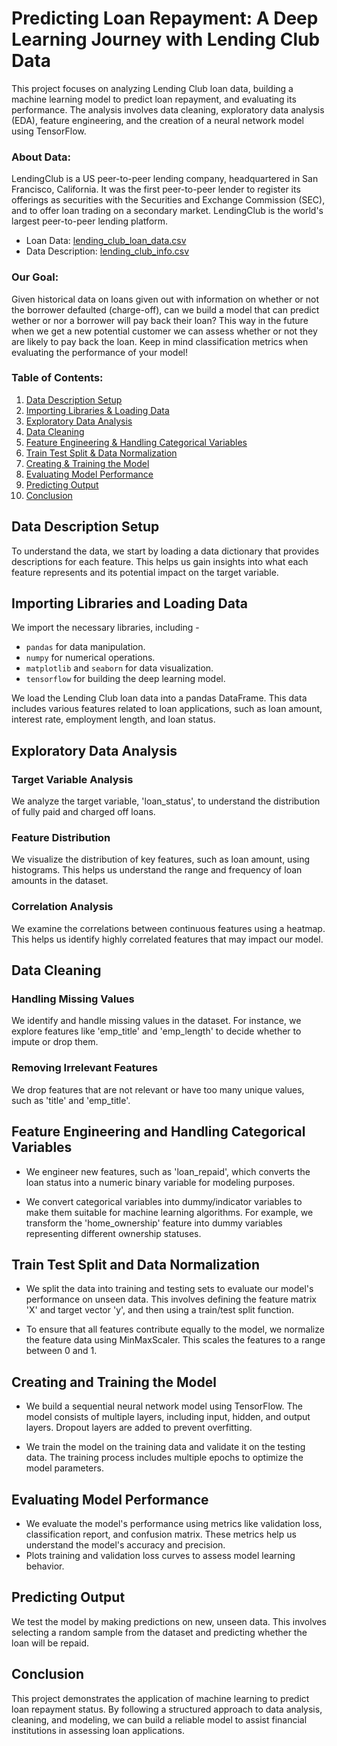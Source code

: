 # Predicting Loan Repayment: A Deep Learning Journey with Lending Club Data

This project focuses on analyzing Lending Club loan data, building a machine learning model to predict loan repayment, and evaluating its performance. The analysis involves data cleaning, exploratory data analysis (EDA), feature engineering, and the creation of a neural network model using TensorFlow.

### About Data:

LendingClub is a US peer-to-peer lending company, headquartered in San Francisco, California. It was the first peer-to-peer lender to register its offerings as securities with the Securities and Exchange Commission (SEC), and to offer loan trading on a secondary market. LendingClub is the world's largest peer-to-peer lending platform.

- Loan Data: [lending_club_loan_data.csv](https://drive.google.com/file/d/1ExYuPifN1v1mna2W2APz1V7CMDvf1nHu/view?usp=sharing)
- Data Description: [lending_club_info.csv](https://drive.google.com/file/d/1qLvLQOVfGbgyYleSiPlbhboCOZP2e6Sw/view?usp=sharing)

### Our Goal:
Given historical data on loans given out with information on whether or not the borrower defaulted (charge-off), can we build a model that can predict wether or nor a borrower will pay back their loan? This way in the future when we get a new potential customer we can assess whether or not they are likely to pay back the loan. Keep in mind classification metrics when evaluating the performance of your model!

### Table of Contents:
1. [Data Description Setup](#data-description-setup)
2. [Importing Libraries & Loading Data](#importing-libraries-and-loading-data)
3. [Exploratory Data Analysis](#exploratory-data-analysis)
4. [Data Cleaning](#data-cleaning)
5. [Feature Engineering & Handling Categorical Variables](#feature-engineering-and-handling-categorical-variables)
6. [Train Test Split & Data Normalization](#train-test-split-and-data-normalization)
7. [Creating & Training the Model](#creating-and-training-the-model)
8. [Evaluating Model Performance](#evaluating-model-performance)
9. [Predicting Output](#predicting-output)
10. [Conclusion](#conclusion)

## Data Description Setup

To understand the data, we start by loading a data dictionary that provides descriptions for each feature. This helps us gain insights into what each feature represents and its potential impact on the target variable.

## Importing Libraries and Loading Data

We import the necessary libraries, including -
- `pandas` for data manipulation.
- `numpy` for numerical operations.
- `matplotlib` and `seaborn` for data visualization.
- `tensorflow` for building the deep learning model.

We load the Lending Club loan data into a pandas DataFrame. This data includes various features related to loan applications, such as loan amount, interest rate, employment length, and loan status.

## Exploratory Data Analysis

### Target Variable Analysis
We analyze the target variable, 'loan_status', to understand the distribution of fully paid and charged off loans.

### Feature Distribution
We visualize the distribution of key features, such as loan amount, using histograms. This helps us understand the range and frequency of loan amounts in the dataset.

### Correlation Analysis
We examine the correlations between continuous features using a heatmap. This helps us identify highly correlated features that may impact our model.

## Data Cleaning

### Handling Missing Values
We identify and handle missing values in the dataset. For instance, we explore features like 'emp_title' and 'emp_length' to decide whether to impute or drop them.

### Removing Irrelevant Features
We drop features that are not relevant or have too many unique values, such as 'title' and 'emp_title'.

## Feature Engineering and Handling Categorical Variables

- We engineer new features, such as 'loan_repaid', which converts the loan status into a numeric binary variable for modeling purposes.
  
- We convert categorical variables into dummy/indicator variables to make them suitable for machine learning algorithms. For example, we transform the 'home_ownership' feature into dummy variables representing different ownership statuses.

## Train Test Split and Data Normalization

- We split the data into training and testing sets to evaluate our model's performance on unseen data. This involves defining the feature matrix 'X' and target vector 'y', and then using a train/test split function.

- To ensure that all features contribute equally to the model, we normalize the feature data using MinMaxScaler. This scales the features to a range between 0 and 1.

## Creating and Training the Model

- We build a sequential neural network model using TensorFlow. The model consists of multiple layers, including input, hidden, and output layers. Dropout layers are added to prevent overfitting.

- We train the model on the training data and validate it on the testing data. The training process includes multiple epochs to optimize the model parameters.

## Evaluating Model Performance

- We evaluate the model's performance using metrics like validation loss, classification report, and confusion matrix. These metrics help us understand the model's accuracy and precision.
- Plots training and validation loss curves to assess model learning behavior.

## Predicting Output

We test the model by making predictions on new, unseen data. This involves selecting a random sample from the dataset and predicting whether the loan will be repaid.

## Conclusion

This project demonstrates the application of machine learning to predict loan repayment status. By following a structured approach to data analysis, cleaning, and modeling, we can build a reliable model to assist financial institutions in assessing loan applications.



